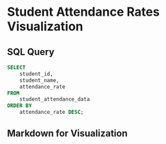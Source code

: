 # Student Attendance Rates Visualization

## SQL Query
```sql student_attendance
SELECT 
    student_id,
    student_name,
    attendance_rate
FROM 
    student_attendance_data
ORDER BY 
    attendance_rate DESC;
```

## Markdown for Visualization

<BarChart
    data={student_attendance}
    x=student_name
    y=attendance_rate
    labels=true
    color="#4e79a7"
    height=400
    title="Student Attendance Rates"
    swapXY=true
/>